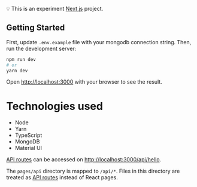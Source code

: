 💡 This is an experiment [Next.js](https://nextjs.org/) project.

## Getting Started

First, update `.env.example` file with your mongodb connection string.
Then, run the development server:

```bash
npm run dev
# or
yarn dev
```

Open [http://localhost:3000](http://localhost:3000) with your browser to see the result.

# Technologies used

- Node
- Yarn
- TypeScript
- MongoDB
- Material UI

[API routes](https://nextjs.org/docs/api-routes/introduction) can be accessed on [http://localhost:3000/api/hello](http://localhost:3000/api/hello).

The `pages/api` directory is mapped to `/api/*`. Files in this directory are treated as [API routes](https://nextjs.org/docs/api-routes/introduction) instead of React pages.
